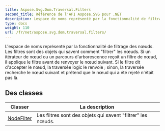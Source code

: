 ```yaml
---
title: Aspose.Svg.Dom.Traversal.Filters
second_title: Référence de l'API Aspose.SVG pour .NET
description: Lespace de noms représenté par la fonctionnalité de filtrage des nœuds. Les filtres sont des objets qui savent comment filtrer les nœuds. Si un itérateur de nœud ou un parcours darborescence reçoit un filtre de nœud il applique le filtre avant de renvoyer le nœud suivant. Si le filtre dit daccepter le nœud la traversée logic le renvoie  sinon la traversée recherche le nœud suivant et prétend que le nœud qui a été rejeté nétait pas là.
type: docs
weight: 110
url: /fr/net/aspose.svg.dom.traversal.filters/
---
```

L'espace de noms représenté par la fonctionnalité de filtrage des nœuds. Les filtres sont des objets qui savent comment "filtrer" les nœuds. Si un itérateur de nœud ou un parcours d'arborescence reçoit un filtre de nœud, il applique le filtre avant de renvoyer le nœud suivant. Si le filtre dit d'accepter le nœud, la traversée logic le renvoie ; sinon, la traversée recherche le nœud suivant et prétend que le nœud qui a été rejeté n'était pas là.

## Des classes

| Classer | La description |
| --- | --- |
| [NodeFilter](./nodefilter/) | Les filtres sont des objets qui savent "filtrer" les nœuds. |


